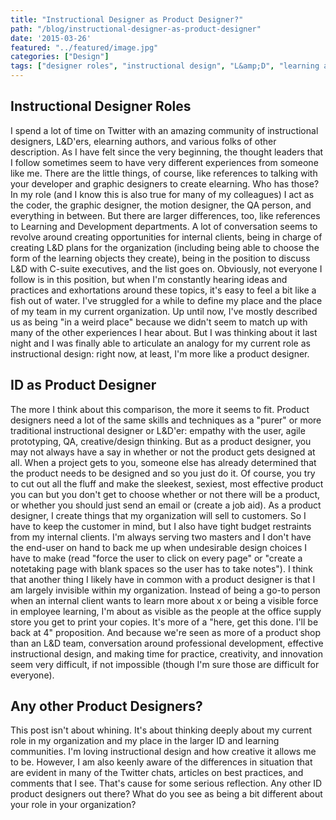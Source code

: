 ```yaml
---
title: "Instructional Designer as Product Designer?"
path: "/blog/instructional-designer-as-product-designer"
date: '2015-03-26'
featured: "../featured/image.jpg"
categories: ["Design"]
tags: ["designer roles", "instructional design", "L&amp;D", "learning and development", "product designer"]
---
```


## Instructional Designer Roles

I spend a lot of time on Twitter with an amazing community of instructional designers, L&D'ers, elearning authors, and various folks of other description. As I have felt since the very beginning, the thought leaders that I follow sometimes seem to have very different experiences from someone like me. There are the little things, of course, like references to talking with your developer and graphic designers to create elearning. Who has those? In my role (and I know this is also true for many of my colleagues) I act as the coder, the graphic designer, the motion designer, the QA person, and everything in between. But there are larger differences, too, like references to Learning and Development departments. A lot of conversation seems to revolve around creating opportunities for internal clients, being in charge of creating L&D plans for the organization (including being able to choose the form of the learning objects they create), being in the position to discuss L&D with C-suite executives, and the list goes on. Obviously, not everyone I follow is in this position, but when I'm constantly hearing ideas and practices and exhortations around these topics, it's easy to feel a bit like a fish out of water. I've struggled for a while to define my place and the place of my team in my current organization. Up until now, I've mostly described us as being "in a weird place" because we didn't seem to match up with many of the other experiences I hear about. But I was thinking about it last night and I was finally able to articulate an analogy for my current role as instructional design: right now, at least, I'm more like a product designer.

## ID as Product Designer

The more I think about this comparison, the more it seems to fit. Product designers need a lot of the same skills and techniques as a "purer" or more traditional instructional designer or L&D'er: empathy with the user, agile prototyping, QA, creative/design thinking. But as a product designer, you may not always have a say in whether or not the product gets designed at all. When a project gets to you, someone else has already determined that the product needs to be designed and so you just do it. Of course, you try to cut out all the fluff and make the sleekest, sexiest, most effective product you can but you don't get to choose whether or not there will be a product, or whether you should just send an email or (create a job aid). As a product designer, I create things that my organization will sell to customers. So I have to keep the customer in mind, but I also have tight budget restraints from my internal clients. I'm always serving two masters and I don't have the end-user on hand to back me up when undesirable design choices I have to make (read "force the user to click on every page" or "create a notetaking page with blank spaces so the user has to take notes"). I think that another thing I likely have in common with a product designer is that I am largely invisible within my organization. Instead of being a go-to person when an internal client wants to learn more about x or being a visible force in employee learning, I'm about as visible as the people at the office supply store you get to print your copies. It's more of a "here, get this done. I'll be back at 4" proposition. And because we're seen as more of a product shop than an L&D team, conversation around professional development, effective instructional design, and making time for practice, creativity, and innovation seem very difficult, if not impossible (though I'm sure those are difficult for everyone).

## Any other Product Designers?

This post isn't about whining. It's about thinking deeply about my current role in my organization and my place in the larger ID and learning communities. I'm loving instructional design and how creative it allows me to be. However, I am also keenly aware of the differences in situation that are evident in many of the Twitter chats, articles on best practices, and comments that I see. That's cause for some serious reflection. Any other ID product designers out there? What do you see as being a bit different about your role in your organization?
